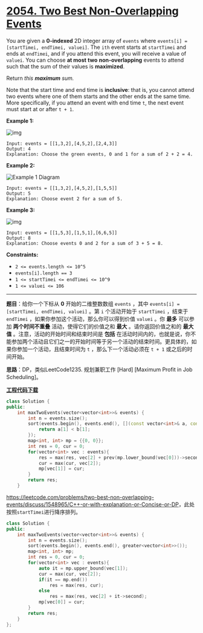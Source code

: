 # [2054. Two Best Non-Overlapping Events](https://leetcode.com/problems/two-best-non-overlapping-events/)

You are given a **0-indexed** 2D integer array of `events` where `events[i] = [startTimei, endTimei, valuei]`. The `ith` event starts at `startTimei` and ends at `endTimei`, and if you attend this event, you will receive a value of `valuei`. You can choose **at most** **two** **non-overlapping** events to attend such that the sum of their values is **maximized**.

Return *this **maximum** sum.*

Note that the start time and end time is **inclusive**: that is, you cannot attend two events where one of them starts and the other ends at the same time. More specifically, if you attend an event with end time `t`, the next event must start at or after `t + 1`.

**Example 1:**

![img](https://assets.leetcode.com/uploads/2021/09/21/picture5.png)

```
Input: events = [[1,3,2],[4,5,2],[2,4,3]]
Output: 4
Explanation: Choose the green events, 0 and 1 for a sum of 2 + 2 = 4.
```

**Example 2:**

![Example 1 Diagram](https://assets.leetcode.com/uploads/2021/09/21/picture1.png)

```
Input: events = [[1,3,2],[4,5,2],[1,5,5]]
Output: 5
Explanation: Choose event 2 for a sum of 5.
```

**Example 3:**

![img](https://assets.leetcode.com/uploads/2021/09/21/picture3.png)

```
Input: events = [[1,5,3],[1,5,1],[6,6,5]]
Output: 8
Explanation: Choose events 0 and 2 for a sum of 3 + 5 = 8.
```

**Constraints:**

- `2 <= events.length <= 10^5`
- `events[i].length == 3`
- `1 <= startTimei <= endTimei <= 10^9`
- `1 <= valuei <= 106`

-----

**题目**：给你一个下标从 **0** 开始的二维整数数组 `events` ，其中 `events[i] = [startTimei, endTimei, valuei]` 。第 `i` 个活动开始于 `startTimei` ，结束于 `endTimei` ，如果你参加这个活动，那么你可以得到价值 `valuei` 。你 **最多** 可以参加 **两个时间不重叠** 活动，使得它们的价值之和 **最大** 。请你返回价值之和的 **最大值** 。注意，活动的开始时间和结束时间是 **包括** 在活动时间内的，也就是说，你不能参加两个活动且它们之一的开始时间等于另一个活动的结束时间。更具体的，如果你参加一个活动，且结束时间为 `t` ，那么下一个活动必须在 `t + 1` 或之后的时间开始。

**思路**：DP，类似LeetCode1235. 规划兼职工作 [Hard] [Maximum Profit in Job Scheduling]。

[**工程代码下载**](https://github.com/shenkh/leetcode)

```cpp
class Solution {
public:
    int maxTwoEvents(vector<vector<int>>& events) {
        int n = events.size();
        sort(events.begin(), events.end(), [](const vector<int>& a, const vector<int>& b){
            return a[1] < b[1];
        });
        map<int, int> mp = {{0, 0}};
        int res = 0, cur = 0;
        for(vector<int> vec : events){
            res = max(res, vec[2] + prev(mp.lower_bound(vec[0]))->second);
            cur = max(cur, vec[2]);
            mp[vec[1]] = cur;
        }
        return res;
    }
```

<https://leetcode.com/problems/two-best-non-overlapping-events/discuss/1548965/C++-or-with-explanation-or-Concise-or-DP>，此处按照`startTimei`进行降序排列。

```cpp
class Solution {
public:
    int maxTwoEvents(vector<vector<int>>& events) {
        int n = events.size();
        sort(events.begin(), events.end(), greater<vector<int>>());
        map<int, int> mp;
        int res = 0, cur = 0;
        for(vector<int> vec : events){
            auto it = mp.upper_bound(vec[1]);
            cur = max(cur, vec[2]);
            if(it == mp.end())
                res = max(res, cur);
            else
                res = max(res, vec[2] + it->second);
            mp[vec[0]] = cur;
        }
        return res;
    }
};
```
